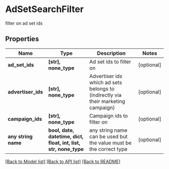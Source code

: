 # AdSetSearchFilter

filter on ad set ids

## Properties
Name | Type | Description | Notes
------------ | ------------- | ------------- | -------------
**ad_set_ids** | **[str], none_type** | Ad set ids to filter on | [optional] 
**advertiser_ids** | **[str], none_type** | Advertiser ids which ad sets belongs to (indirectly via their marketing campaign) | [optional] 
**campaign_ids** | **[str], none_type** | Campaign ids to filter on | [optional] 
**any string name** | **bool, date, datetime, dict, float, int, list, str, none_type** | any string name can be used but the value must be the correct type | [optional]

[[Back to Model list]](../README.md#documentation-for-models) [[Back to API list]](../README.md#documentation-for-api-endpoints) [[Back to README]](../README.md)


